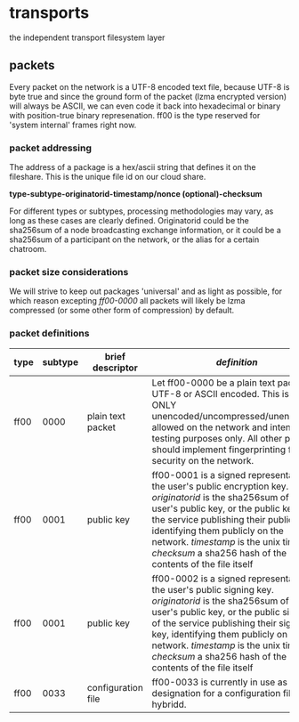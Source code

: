 # transports
the independent transport filesystem layer

## packets

Every packet on the network is a UTF-8 encoded text file, because UTF-8 is byte true and since the ground form of the packet (lzma encrypted version) will always be ASCII, we can even code it back into hexadecimal or binary with position-true binary represenation. ff00 is the type reserved for 'system internal' frames right now.

### packet addressing

The address of a package is a hex/ascii string that defines it on the fileshare. This is the unique file id on our cloud share.

**type-subtype-originatorid-timestamp/nonce (optional)-checksum**

For different types or subtypes, processing methodologies may vary, as long as these cases are clearly defined. Originatorid could be the sha256sum of a node broadcasting exchange information, or it could be a sha256sum of a participant on the network, or the alias for a certain chatroom.

### packet size considerations

We will strive to keep out packages 'universal' and as light as possible, for which reason excepting *ff00-0000* all packets will likely be lzma compressed (or some other form of compression) by default.  

### packet definitions

|**type**|**subtype**|**brief descriptor**|*definition*|
|--|--|--|--|
|ff00|0000|plain text packet|Let ff00-0000 be a plain text packet, UTF-8 or ASCII encoded. This is the ONLY unencoded/uncompressed/unencrypted allowed on the network and intended for testing purposes only. All other packets should implement fingerprinting for security on the network.|
|ff00|0001|public key|ff00-0001 is a signed representation of the user's public encryption key. *originatorid* is the sha256sum of the user's public key, or the public key of the service publishing their public key, identifying them publicly on the network. *timestamp* is the unix time. *checksum* a sha256 hash of the contents of the file itself|
|ff00|0001|public key|ff00-0002 is a signed representation of the user's public signing key. *originatorid* is the sha256sum of the user's public key, or the public sign key of the service publishing their signing key, identifying them publicly on the network. *timestamp* is the unix time. *checksum* a sha256 hash of the contents of the file itself|
|ff00|0033|configuration file|ff00-0033 is currently in use as the designation for a configuration file for hybridd.|


